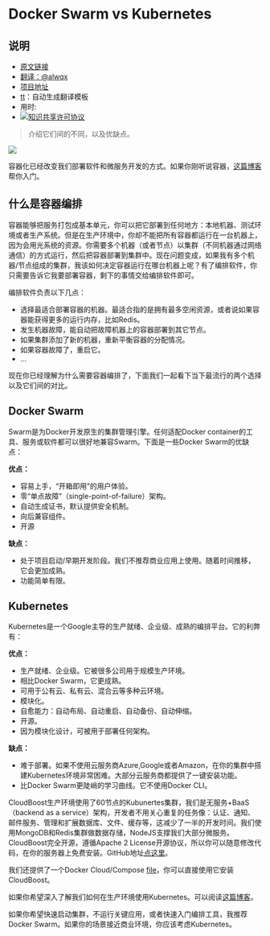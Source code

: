 # Docker Swarm vs Kubernetes

## 说明
- [原文链接](https://blog.cloudboost.io/docker-swarm-vs-kubernetes-c796e630ca87)
- [翻译：@alwqx](https://github.com/alwqx)
- [项目地址](https://github.com/alwqx/translate)
- [tt](https://github.com/alwqx/tt)：自动生成翻译模板
- 用时:
- <a rel="license" href="http://creativecommons.org/licenses/by-nc/4.0/"><img alt="知识共享许可协议" style="border-width:0" src="https://i.creativecommons.org/l/by-nc/4.0/80x15.png" /></a>

>介绍它们间的不同，以及优缺点。

![](https://cdn-images-1.medium.com/max/800/1*qHvFfsb8YriqUsGe1Q9e9A.png)

容器化已经改变我们部署软件和微服务开发的方式。如果你刚听说容器，[这篇博客](https://blog.cloudboost.io/get-started-with-docker-by-watching-these-5-videos-80d25d71c1a5)帮你入门。

## 什么是容器编排
容器能够把服务打包成基本单元，你可以把它部署到任何地方：本地机器、测试环境或者生产系统。但是在生产环境中，你却不能把所有容器都运行在一台机器上，因为会用光系统的资源。你需要多个机器（或者节点）以集群（不同机器通过网络通信）的方式运行，然后把容器部署到集群中。现在问题变成，如果我有多个机器/节点组成的集群，我该如何决定容器运行在哪台机器上呢？有了编排软件，你只需要告诉它我要部署容器，剩下的事情交给编排软件即可。

编排软件负责以下几点：
- 选择最适合部署容器的机器。最适合指的是拥有最多空闲资源，或者说如果容器能获得更多的运行内存，比如Redis。
- 发生机器故障，能自动把故障机器上的容器部署到其它节点。
- 如果集群添加了新的机器，重新平衡容器的分配情况。
- 如果容器故障了，重启它。
- ...

现在你已经理解为什么需要容器编排了，下面我们一起看下当下最流行的两个选择以及它们间的对比。

## Docker Swarm
Swarm是为Docker开发原生的集群管理引擎。任何适配Docker container的工具、服务或软件都可以很好地兼容Swarm。下面是一些Docker Swarm的优缺点：

**优点：**
- 容易上手，“开箱即用”的用户体验。
- 零“单点故障”（single-point-of-failure）架构。
- 自动生成证书，默认提供安全机制。
- 向后兼容组件。
- 开源

**缺点：**
- 处于项目启动/早期开发阶段。我们不推荐商业应用上使用。随着时间推移，它会更加成熟。
- 功能简单有限。

## Kubernetes
Kubernetes是一个Google主导的生产就绪、企业级、成熟的编排平台。它的利弊有：

**优点：**
- 生产就绪、企业级。它被很多公司用于规模生产环境。
- 相比Docker Swarm，它更成熟。
- 可用于公有云、私有云、混合云等多种云环境。
- 模块化。
- 自愈能力：自动布局、自动重启、自动备份、自动伸缩。
- 开源。
- 因为模块化设计，可被用于部署任何架构。

**缺点：**
- 难于部署。如果不使用云服务商Azure,Google或者Amazon，在你的集群中搭建Kubernetes环境非常困难。大部分云服务商都提供了一键安装功能。
- 比Docker Swarm更陡峭的学习曲线。它不使用Docker CLI。

CloudBoost生产环境使用了60节点的Kubunertes集群，我们是无服务+BaaS（backend as a service）架构，开发者不用关心重复的任务像：认证、通知、邮件服务、管理和扩展数据库、文件、缓存等，这减少了一半的开发时间。我们使用MongoDB和Redis集群做数据存储，NodeJS支撑我们大部分微服务。CloudBoost完全开源，遵循Apache 2 License开源协议，所以你可以随意修改代码，在你的服务器上免费安装。GitHub地址[点这里](https://github.com/cloudboost/cloudboost)。

我们还提供了一个Docker Cloud/Compose [file](http://github.com/cloudboost/docker)，你可以直接使用它安装CloudBoost。

如果你希望深入了解我们如何在生产环境使用Kubernetes。可以阅读[这篇博客](https://blog.cloudboost.io/how-cloudboost-uses-docker-kubernetes-and-azure-to-scale-60-000-apps-d54d7eaf02c9)。

如果你希望快速启动集群，不运行关键应用，或者快速入门编排工具，我推荐Docker Swarm。如果你的场景接近商业环境，你应该考虑Kubernetes。